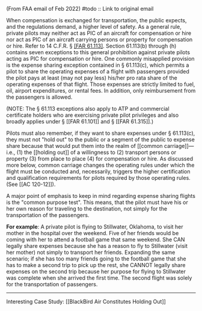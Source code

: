 (From FAA email of Feb 2022)
#todo :: Link to original email

When compensation is exchanged for transportation, the public expects, and the regulations demand, a higher level of safety. As a general rule, private pilots may neither act as PIC of an aircraft for compensation or hire nor act as PIC of an aircraft carrying persons or property for compensation or hire. Refer to 14 C.F.R. § [[FAR 61.113]](a). Section 61.113(b) through (h) contains seven exceptions to this general prohibition against private pilots acting as PIC for compensation or hire. One commonly misapplied provision is the expense sharing exception contained in § 61.113(c), which permits a pilot to share the operating expenses of a flight with passengers provided the pilot pays at least (may not pay less) his/her pro rata share of the operating expenses of that flight. Those expenses are strictly limited to fuel, oil, airport expenditures, or rental fees. In addition, only reimbursement from the passengers is allowed.

(NOTE: The § 61.113 exceptions also apply to ATP and commercial certificate holders who are exercising private pilot privileges and also broadly applies under § [[FAR 61.101]] and § [[FAR 61.315]].)

Pilots must also remember, if they want to share expenses under § 61.113(c), they must not "hold out" to the public or a segment of the public to expense share because that would put them into the realm of [[common carriage]]—i.e., (1) the [[holding out]] of a willingness to (2) transport persons or property (3) from place to place (4) for compensation or hire. As discussed more below, common carriage changes the operating rules under which the flight must be conducted and, necessarily, triggers the higher certification and qualification requirements for pilots required by those operating rules. (See [[AC 120-12]]).

A major point of emphasis to keep in mind regarding expense sharing flights is the "common purpose test". This means, that the pilot must have his or her own reason for traveling to the destination, not simply for the transportation of the passengers.

**For example**: A private pilot is flying to Stillwater, Oklahoma, to visit her mother in the hospital over the weekend. Five of her friends would be coming with her to attend a football game that same weekend. She CAN legally share expenses because she has a reason to fly to Stillwater (visit her mother) not simply to transport her friends. Expanding the same scenario; if she has too many friends going to the football game that she has to make a second trip to pick up the rest, she CANNOT legally share expenses on the second trip because her purpose for flying to Stillwater was complete when she arrived the first time. The second flight was solely for the transportation of passengers.

---

Interesting Case Study: [[BlackBird Air Constitutes Holding Out]]